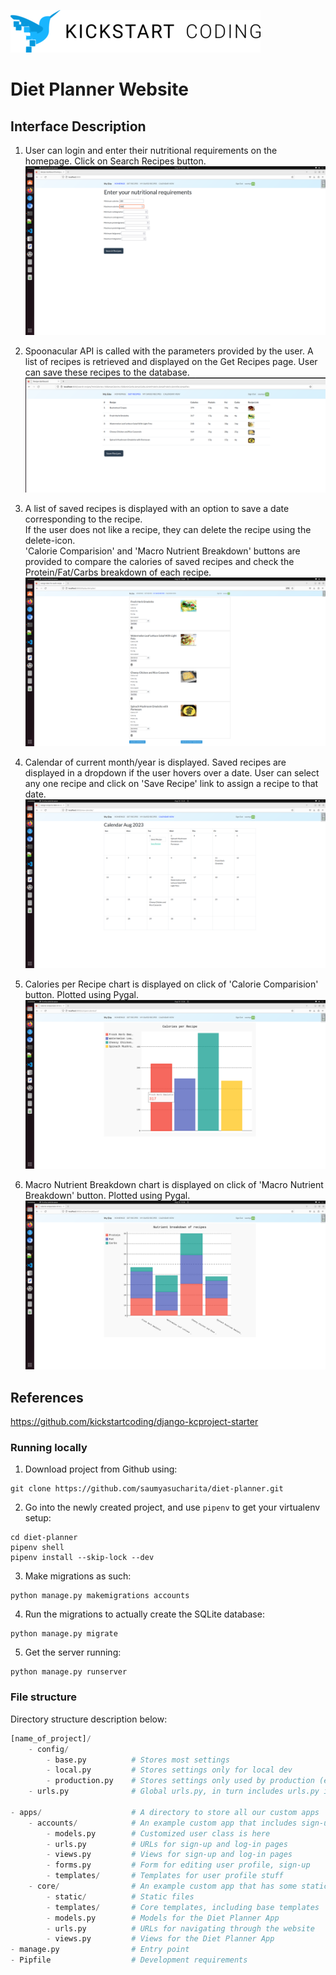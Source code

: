 ![Kickstart Coding Logo](./apps/core/static/images/kickstart_coding_logo.png)

# Diet Planner Website
## Interface Description
1. User can login and enter their nutritional requirements on the homepage. Click on Search Recipes button.
![Kickstart Coding Logo](./apps/core/static/images/Homepage.png) <br />

2. Spoonacular API is called with the parameters provided by the user. A list of recipes is retrieved and displayed on the Get Recipes page. User can save these recipes to the database.
![Kickstart Coding Logo](./apps/core/static/images/Get_Recipes_Snipped.png) <br />

3. A list of saved recipes is displayed with an option to save a date corresponding to the recipe. <br />
   If the user does not like a recipe, they can delete the recipe using the delete-icon. <br />
   'Calorie Comparision' and 'Macro Nutrient Breakdown' buttons are provided to compare the calories of saved recipes and check the Protein/Fat/Carbs breakdown of each recipe.
![Kickstart Coding Logo](./apps/core/static/images/Saved_Recipes.png) <br />

4. Calendar of current month/year is displayed. Saved recipes are displayed in a dropdown if the user hovers over a date. User can select any one recipe and click on 'Save Recipe' link to assign a recipe to that date.
![Kickstart Coding Logo](./apps/core/static/images/Calendar_view.png) <br />

5. Calories per Recipe chart is displayed on click of 'Calorie Comparision' button. Plotted using Pygal.
![Kickstart Coding Logo](./apps/core/static/images/Calories_Per_Recipe.png) <br />

6. Macro Nutrient Breakdown chart is displayed on click of 'Macro Nutrient Breakdown' button. Plotted using Pygal.
![Kickstart Coding Logo](./apps/core/static/images/Macro_nutrient_breakdown.png) <br />

  
## References
https://github.com/kickstartcoding/django-kcproject-starter

### Running locally

1. Download project from Github using:
 ```
 git clone https://github.com/saumyasucharita/diet-planner.git
 ```

2. Go into the newly created project, and use `pipenv` to get your virtualenv
setup:
```
cd diet-planner
pipenv shell
pipenv install --skip-lock --dev
```

3. Make migrations as such:
```
python manage.py makemigrations accounts
```

4. Run the migrations to actually create the SQLite database:
```
python manage.py migrate
```

5. Get the server running:
```
python manage.py runserver
```

### File structure

Directory structure description below:

```python
[name_of_project]/
    - config/
        - base.py          # Stores most settings
        - local.py         # Stores settings only for local dev
        - production.py    # Stores settings only used by production (e.g. Heroku)
    - urls.py              # Global urls.py, in turn includes urls.py in apps

- apps/                    # A directory to store all our custom apps
    - accounts/            # An example custom app that includes sign-up and log-in
        - models.py        # Customized user class is here
        - urls.py          # URLs for sign-up and log-in pages
        - views.py         # Views for sign-up and log-in pages
        - forms.py         # Form for editing user profile, sign-up
        - templates/       # Templates for user profile stuff
    - core/                # An example custom app that has some static pages
        - static/          # Static files
        - templates/       # Core templates, including base templates
        - models.py        # Models for the Diet Planner App 
        - urls.py          # URLs for navigating through the website
        - views.py         # Views for the Diet Planner App 
- manage.py                # Entry point
- Pipfile                  # Development requirements
```
